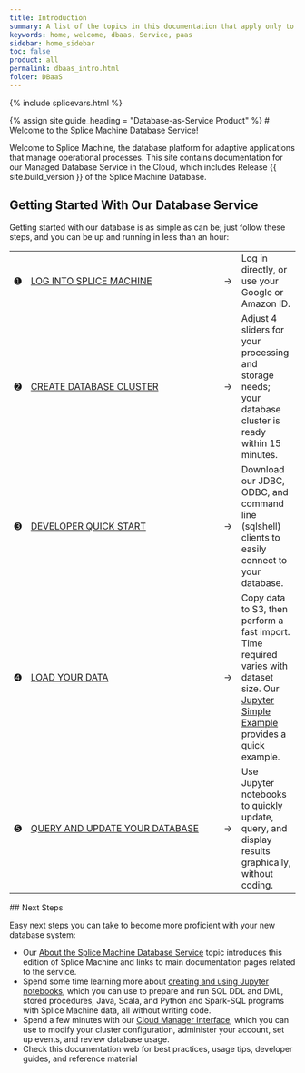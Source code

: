 ```yaml
---
title: Introduction
summary: A list of the topics in this documentation that apply only to our database-as-a-service; these topics do not apply to our on-premise product product.
keywords: home, welcome, dbaas, Service, paas
sidebar: home_sidebar
toc: false
product: all
permalink: dbaas_intro.html
folder: DBaaS
---
```

{% include splicevars.html %} <section>
<div class="TopicContent" data-swiftype-index="true" markdown="1">
{% assign site.guide_heading = "Database-as-Service Product" %}
# Welcome to the Splice Machine Database Service!

Welcome to Splice Machine, the database platform for adaptive
applications that manage operational processes. This site contains
documentation for our <span class="ConsoleLink">Managed Database Service
in the Cloud</span>, which includes Release {{ site.build_version }} of the Splice Machine Database.

## Getting Started With Our Database Service

Getting started with our database is as simple as can be; just follow
these steps, and you can be up and running in less than an hour:

<table class="noBorder">
    <col />
    <col width="350px" />
    <col />
    <col />
    <tbody>
        <tr>
            <td class="DbaasIntroNum">➊</td>
            <td class="DbaasIntroStep"><a href="dbaas_cm_login.html">LOG INTO SPLICE MACHINE</a></td>
            <td class="DbaasIntroArrow">→</td>
            <td class="DbaasIntroDesc">Log in directly, or use your Google or Amazon ID.</td>
        </tr>
        <tr>
            <td class="DbaasIntroNum">➋</td>
            <td class="DbaasIntroStep"><a href="dbaas_cm_initialstartup.html">CREATE DATABASE CLUSTER</a></td>
            <td class="DbaasIntroArrow">→</td>
            <td class="DbaasIntroDesc">Adjust 4 sliders for your processing and storage needs; your database cluster is ready within 15 minutes.</td>
        </tr>
        <tr>
            <td class="DbaasIntroNum">➌</td>
            <td class="DbaasIntroStep"><a href="dbaas_devinfo_intro.html">DEVELOPER QUICK START</a></td>
            <td class="DbaasIntroArrow">→</td>
            <td class="DbaasIntroDesc">Download our JDBC, ODBC, and command line (sqlshell) clients to easily connect to your database.</td>
        </tr>
        <tr>
            <td class="DbaasIntroNum">➍</td>
            <td class="DbaasIntroStep"><a href="dbaas_jup_simple.html">LOAD YOUR DATA</a></td>
            <td class="DbaasIntroArrow">→</td>
            <td class="DbaasIntroDesc">Copy data to S3, then perform a fast import. Time required varies with dataset size. Our <a href="dbaas_jup_simple.html">Jupyter Simple Example</a> provides a quick example.</td>
        </tr>
        <tr>
            <td class="DbaasIntroNum">&#x278E;</td>
            <td class="DbaasIntroStep"><a href="dbaas_jup_getstarted.html">QUERY AND UPDATE YOUR DATABASE</a></td>
            <td class="DbaasIntroArrow">→</td>
            <td class="DbaasIntroDesc">Use Jupyter notebooks to quickly update, query, and display results graphically, without coding.</td>
        </tr>
    </tbody>
</table>
## Next Steps

Easy next steps you can take to become more proficient with your new
database system:

* Our [About the Splice Machine Database Service](dbaas_about.html)
  topic introduces this edition of Splice Machine and links to main
  documentation pages related to the service.
* Spend some time learning more about [creating and using Jupyter
  notebooks](dbaas_jup_getstarted.html), which you can use to prepare
  and run SQL DDL and DML, stored procedures, Java, Scala, and Python
  and Spark-SQL programs with Splice Machine data, all without writing
  code.
* Spend a few minutes with our [Cloud Manager
  Interface](dbaas_cm_intro.html), which you can use to modify your
  cluster configuration, administer your account, set up events, and
  review database usage.
* Check this documentation web for best practices, usage tips, developer
  guides, and reference material

</div>
</section>
